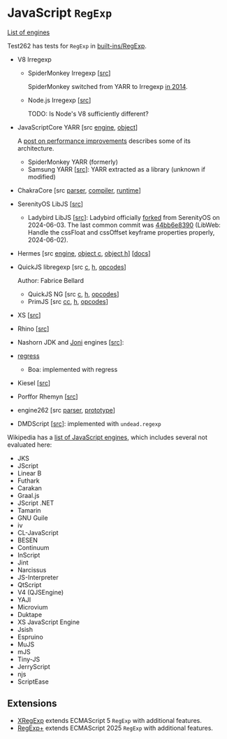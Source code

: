 # JavaScript `RegExp`

[List of engines](https://test262.fyi/)

Test262 has tests for `RegExp` in [built-ins/RegExp](https://github.com/tc39/test262/tree/main/test/built-ins/RegExp).

- V8 Irregexp
  - SpiderMonkey Irregexp [[src](https://github.com/mozilla/gecko-dev/tree/master/js/src/irregexp)]

    SpiderMonkey switched from YARR to Irregexp [in 2014](https://bugzilla.mozilla.org/show_bug.cgi?id=976446).

  - Node.js Irregexp [[src](https://github.com/nodejs/node/tree/main/deps/v8/src/regexp)]

    TODO: Is Node's V8 sufficiently different?

- JavaScriptCore YARR [src [engine](https://github.com/WebKit/WebKit/tree/main/Source/JavaScriptCore/yarr),
  [object](https://github.com/WebKit/WebKit/blob/main/Source/JavaScriptCore/runtime/RegExp.h)]

  A [post on performance improvements](https://webkit.org/blog/8685/introducing-the-jetstream-2-benchmark-suite/)
  describes some of its architecture.

  - SpiderMonkey YARR (formerly)
  - Samsung YARR [[src](https://github.com/Samsung/yarr)]: YARR extracted as a
    library (unknown if modified)

- ChakraCore [src [parser](https://github.com/chakra-core/ChakraCore/blob/master/lib/Parser/RegexParser.cpp),
  [compiler](https://github.com/chakra-core/ChakraCore/blob/master/lib/Parser/RegexCompileTime.cpp),
  [runtime](https://github.com/chakra-core/ChakraCore/blob/master/lib/Parser/RegexRuntime.cpp)]
- SerenityOS LibJS [[src](https://github.com/SerenityOS/serenity/blob/master/Userland/Libraries/LibJS/Runtime/RegExpPrototype.cpp)]
  - Ladybird LibJS [[src](https://github.com/LadybirdBrowser/ladybird/blob/master/Userland/Libraries/LibJS/Runtime/RegExpPrototype.cpp)]:
    Ladybird officially [forked](https://awesomekling.substack.com/p/forking-ladybird-and-stepping-down-serenityos)
    from SerenityOS on 2024-06-03. The last common commit was [44bb6e8390](https://github.com/SerenityOS/serenity/commit/44bb6e8390898ebd132fa379d8f3e32229f2812f)
    (LibWeb: Handle the cssFloat and cssOffset keyframe properties properly,
    2024-06-02).

- Hermes [src [engine](https://github.com/facebook/hermes/tree/main/lib/Regex),
  [object c](https://github.com/facebook/hermes/blob/main/lib/VM/JSLib/RegExp.cpp),
  [object h](https://github.com/facebook/hermes/blob/main/include/hermes/VM/JSRegExp.h)]
  [[docs](https://github.com/facebook/hermes/blob/main/doc/RegExp.md)]
- QuickJS libregexp [src [c](https://github.com/bellard/quickjs/blob/master/libregexp.c),
  [h](https://github.com/bellard/quickjs/blob/master/libregexp.h),
  [opcodes](https://github.com/bellard/quickjs/blob/master/libregexp-opcode.h)]

  Author: Fabrice Bellard

  - QuickJS NG [src [c](https://github.com/quickjs-ng/quickjs/blob/master/libregexp.c),
    [h](https://github.com/quickjs-ng/quickjs/blob/master/libregexp.h),
    [opcodes](https://github.com/quickjs-ng/quickjs/blob/master/libregexp-opcode.h)]
  - PrimJS [src [cc](https://github.com/lynx-family/primjs/blob/develop/src/interpreter/quickjs/source/libregexp.cc),
    [h](https://github.com/lynx-family/primjs/blob/develop/src/interpreter/quickjs/include/libregexp.h),
    [opcodes](https://github.com/lynx-family/primjs/blob/develop/src/interpreter/quickjs/include/libregexp-opcode.h)]

- XS [[src](https://github.com/Moddable-OpenSource/moddable/blob/public/xs/sources/xsRegExp.c)]
- Rhino [[src](https://github.com/mozilla/rhino/tree/master/src/org/mozilla/javascript/regexp)]
- Nashorn JDK and [Joni](../libs/oniguruma.md) engines [[src](https://github.com/openjdk/nashorn/tree/main/src/org.openjdk.nashorn/share/classes/org/openjdk/nashorn/internal/runtime/regexp)]:
- [regress](../libs/regress.md)
  - Boa: implemented with regress
- Kiesel [[src](https://codeberg.org/kiesel-js/kiesel/src/branch/main/src/builtins/reg_exp.zig)]
- Porffor Rhemyn [[src](https://github.com/CanadaHonk/porffor/tree/main/rhemyn)]
- engine262 [src [parser](https://github.com/engine262/engine262/tree/main/src/parser/RegExpParser.mts),
  [prototype](https://github.com/engine262/engine262/tree/main/src/intrinsics/RegExpPrototype.mts)]
- DMDScript [[src](https://github.com/DigitalMars/DMDScript/blob/master/engine/source/dmdscript/dregexp.d)]:
  implemented with `undead.regexp`

Wikipedia has a [list of JavaScript engines](https://en.wikipedia.org/wiki/List_of_JavaScript_engines#List),
which includes several not evaluated here:
- JKS
- JScript
- Linear B
- Futhark
- Carakan
- Graal.js
- JScript .NET
- Tamarin
- GNU Guile
- iv
- CL-JavaScript
- BESEN
- Continuum
- InScript
- Jint
- Narcissus
- JS-Interpreter
- QtScript
- V4 (QJSEngine)
- YAJI
- Microvium
- Duktape
- XS JavaScript Engine
- Jsish
- Espruino
- MuJS
- mJS
- Tiny-JS
- JerryScript
- njs
- ScriptEase

## Extensions

- [XRegExp](../convert/xregexp.md) extends ECMAScript 5 `RegExp` with
  additional features.
- [RegExp+](../convert/regexplus.md) extends ECMAScript 2025 `RegExp` with
  additional features.
